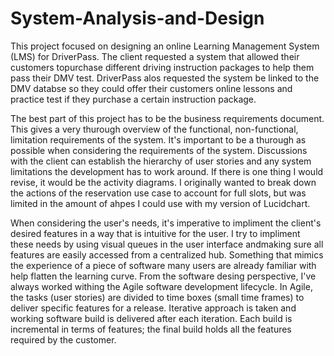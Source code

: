 # System-Analysis-and-Design

This project focused on designing an online Learning Management System (LMS) for DriverPass. The client requested a system that allowed their customers topurchase different driving instruction packages to help them pass their DMV test. DriverPass alos requested the system be linked to the DMV databse so they could offer their customers online lessons and practice test if they purchase a certain instruction package. 

The best part of this project has to be the business requirements document. This gives a very thurough overview of the functional, non-functional, limitation requirements of the system. It's important to be a thurough as possible when considering the requirements of the system. Discussions with the client can establish the hierarchy of user stories and any system limitations the development has to work around. If there is one thing I would revise, it would be the activity diagrams. I originally wanted to break down the actions of the reservation use case to account for full slots, but was limited in the amount of ahpes I could use with my version of Lucidchart.

When considering the user's needs, it's imperative to impliment the client's desired features in a way that is intuitive for the user. I try to impliment these needs by using visual queues in the user interface andmaking sure all features are easily accessed from a centralized hub. Something that mimics the experience of a piece of software many users are already familiar with help flatten the learning curve. From the software desing perspective, I've always worked withing the Agile software development lifecycle. In Agile, the tasks (user stories) are divided to time boxes (small time frames) to deliver specific features for a release. Iterative approach is taken and working software build is delivered after each iteration. Each build is incremental in terms of features; the final build holds all the features required by the customer. 
